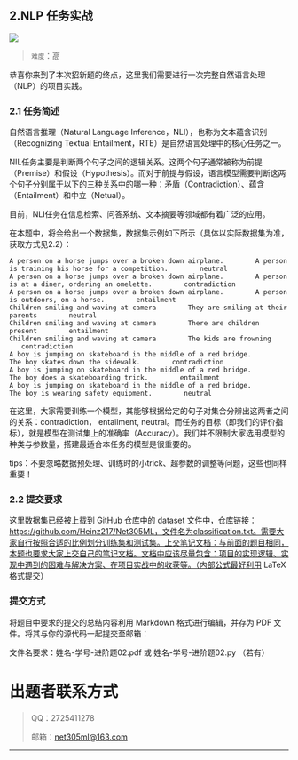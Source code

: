 ## 2.NLP 任务实战
![](https://p.sda1.dev/22/3e67a9bb8199c4f48c0eae3162b2313a/Net305.png)

> `难度`：高
>

恭喜你来到了本次招新题的终点，这里我们需要进行一次完整自然语言处理（NLP）的项目实践。

### 2.1 任务简述

自然语言推理（Natural Language Inference，NLI），也称为文本蕴含识别（Recognizing Textual Entailment，RTE）是自然语言处理中的核心任务之一。

NIL任务主要是判断两个句子之间的逻辑关系。这两个句子通常被称为前提（Premise）和假设（Hypothesis）。而对于前提与假设，语言模型需要判断这两个句子分别属于以下的三种关系中的哪一种：矛盾（Contradiction）、蕴含（Entailment）和中立（Netual）。

目前，NLI任务在信息检索、问答系统、文本摘要等领域都有着广泛的应用。

在本题中，将会给出一个数据集，数据集示例如下所示（具体以实际数据集为准，获取方式见2.2）：

```
A person on a horse jumps over a broken down airplane.        A person is training his horse for a competition.        neutral
A person on a horse jumps over a broken down airplane.        A person is at a diner, ordering an omelette.        contradiction
A person on a horse jumps over a broken down airplane.        A person is outdoors, on a horse.        entailment
Children smiling and waving at camera        They are smiling at their parents        neutral
Children smiling and waving at camera        There are children present        entailment
Children smiling and waving at camera        The kids are frowning        contradiction
A boy is jumping on skateboard in the middle of a red bridge.        The boy skates down the sidewalk.        contradiction
A boy is jumping on skateboard in the middle of a red bridge.        The boy does a skateboarding trick.        entailment
A boy is jumping on skateboard in the middle of a red bridge.        The boy is wearing safety equipment.        neutral
```

在这里，大家需要训练一个模型，其能够根据给定的句子对集合分辨出这两者之间的关系：contradiction， entailment, neutral。而任务的目标（即我们的评价指标），就是模型在测试集上的准确率（Accuracy）。我们并不限制大家选用模型的种类与参数量，搭建最适合本任务的模型是很重要的。

tips：不要忽略数据预处理、训练时的小trick、超参数的调整等问题，这些也同样重要！

### 2.2 提交要求

这里数据集已经被上载到 GitHub 仓库中的 dataset 文件中，仓库链接：https://github.com/Heinz217/Net305ML，文件名为classification.txt。需要大家自行按照合适的比例划分训练集和测试集。上交笔记文档：与前面的题目相同，本题也要求大家上交自己的笔记文档。文档中应该尽量包含：项目的实现逻辑、实现中遇到的困难与解决方案、在项目实战中的收获等。（内部公式最好利用 LaTeX 格式提交）

### 提交方式

将题目中要求的提交的总结内容利用 Markdown 格式进行编辑，并存为 PDF 文件。将其与你的源代码一起提交至邮箱：

文件名要求：姓名-学号-进阶题02.pdf 或 姓名-学号-进阶题02.py （若有）


# 出题者联系⽅式
> <font style="background-color:#FFFFFF;">QQ：2725411278</font>
>
> 邮箱：net305ml@163.com
>

---